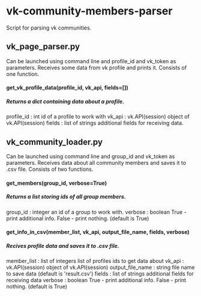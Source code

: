 # vk-community-members-parser
Script for parsing vk communities.

## vk_page_parser.py
Can be launched using command line and profile_id and vk_token as parameters. Receives some data from vk profile and prints it.
Consists of one function.
####  get_vk_profile_data(profile_id, vk_api, fields=[])
#####  Returns a dict containing data about a profile.
  profile_id : int
      id of a profile to work with
  vk_api : vk.API(session)
      object of vk.API(session)
  fields : list of strings
      additional fields for receiving data.
      

## vk_community_loader.py
Can be launched using command line and group_id and vk_token as parameters. Receives data about all community members and saves it to .csv file. 
Consists of two functions.
####  get_members(group_id, verbose=True)
#####  Returns a list storing ids of all group members.
  group_id : integer
      an id of a group to work with.
  verbose : boolean 
      True - print additional info. False - print nothing. (default is True)
#### get_info_in_csv(member_list, vk_api, output_file_name, fields, verbose)
#####  Recives profile data and saves it to .csv file.
  member_list : list of integers
      list of profiles ids to get data about
  vk_api : vk.API(session)
      object of vk.API(session)
  output_file_name : string
     file name to save data (default is 'result.csv')
  fields : list of strings
      additional fields for receiving data
  verbose : boolean 
            True - print additional info. False - print nothing. (default is True)

      
      
 
